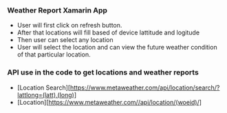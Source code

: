 ### Weather Report Xamarin App

* User will first click on refresh button.
* After that locations will fill based of device lattitude and logitude
* Then user can select any location 
* User will select the location and can view the future weather condition of that particular location.
### API use in the code to get locations and weather reports

* [Location Search][https://www.metaweather.com/api/location/search/?lattlong=(latt),(long)]
* [Location][https://www.metaweather.com//api/location/(woeid)/]
